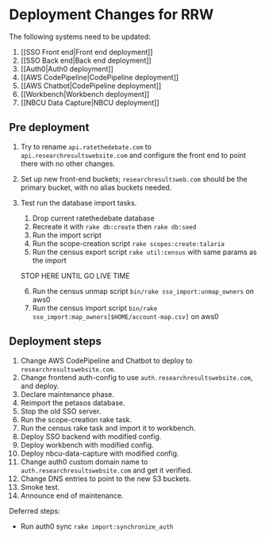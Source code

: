 # Deployment Changes for RRW

The following systems need to be updated:
1. [[SSO Front end|Front end deployment]]
2. [[SSO Back end|Back end deployment]]
3. [[Auth0|Auth0 deployment]]
4. [[AWS CodePipeline|CodePipeline deployment]]
5. [[AWS Chatbot|CodePipeline deployment]]
6. [[Workbench|Workbench deployment]]
7. [[NBCU Data Capture|NBCU deployment]]

## Pre deployment
1. Try to rename `api.ratethedebate.com` to `api.researchresultswebsite.com` and configure the front end to point there with no other changes.
2. Set up new front-end buckets; `researchresultsweb.com` should be the primary bucket, with no alias buckets needed.
3. Test run the database import tasks.
   1. Drop current ratethedebate database
   2. Recreate it with `rake db:create` then `rake db:seed`
   3. Run the import script
   4. Run the scope-creation script `rake scopes:create:talaria`
   5. Run the census export script `rake util:census` with same params as the import
     
   STOP HERE UNTIL GO LIVE TIME
     
   6. Run the census unmap script `bin/rake sso_import:unmap_owners` on aws0
   7. Run the census import script `bin/rake sso_import:map_owners[$HOME/account-map.csv]` on aws0

## Deployment steps
1. Change AWS CodePipeline and Chatbot to deploy to `researchresultswebsite.com`.
2. Change frontend auth-config to use `auth.researchresultswebsite.com`, and deploy.
3. Declare maintenance phase.
4. Reimport the petasos database.
5. Stop the old SSO server.
6. Run the scope-creation rake task.
7. Run the census rake task and import it to workbench.
8. Deploy SSO backend with modified config.
9. Deploy workbench with modified config.
10. Deploy nbcu-data-capture with modified config.
11. Change auth0 custom domain name to `auth.researchresultswebsite.com` and get it verified.
12. Change DNS entries to point to the new S3 buckets.
13. Smoke test.
14. Announce end of maintenance.

Deferred steps:

* Run auth0 sync `rake import:synchronize_auth`
